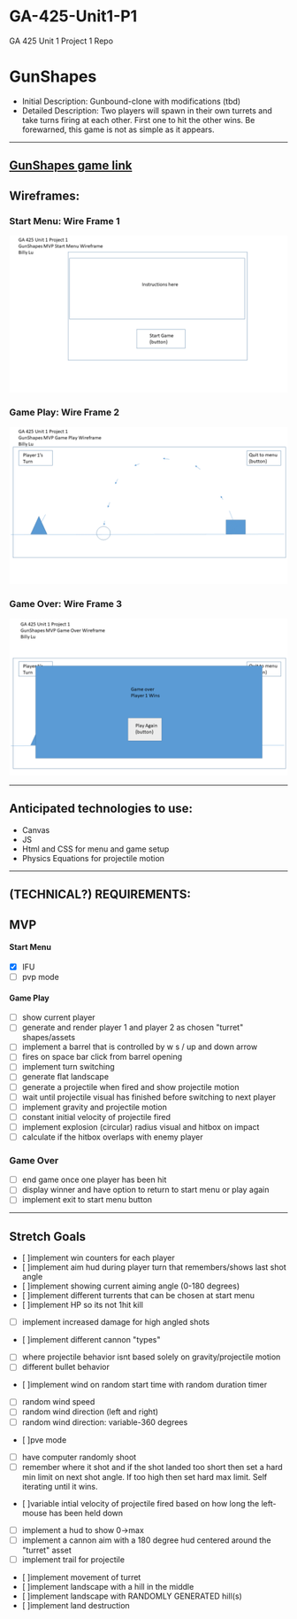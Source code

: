 # GA-425-Unit1-P1
GA 425 Unit 1 Project 1 Repo

# GunShapes
-   Initial Description: Gunbound-clone with modifications (tbd)
-   Detailed Description: Two players will spawn in their own turrets and take turns firing at each other. First one to hit the other wins. Be forewarned, this game is not as simple as it appears.
---
[GunShapes game link](https://bluz225.github.io/GA-425-Unit1-P1/)
---
## Wireframes:

### Start Menu: Wire Frame 1
![Wireframe-StartMenu](./wireframes/Wireframe-StartMenu.png)
<br>

### Game Play: Wire Frame 2
![Wireframe-GamePlay](./wireframes/Wireframe-GamePlay.png)
<br>

### Game Over: Wire Frame 3
![Wireframe-GameOver](./wireframes/Wireframe-GameOver.png)
<br>


---
## Anticipated technologies to use:
- Canvas
- JS
- Html and CSS for menu and game setup
- Physics Equations for projectile motion

---
## (TECHNICAL?) REQUIREMENTS:
## MVP
#### Start Menu 
- [x] IFU
- [ ]  pvp mode
#### Game Play 
- [ ]  show current player
- [ ]  generate and render player 1 and player 2 as chosen "turret" shapes/assets
- [ ]  implement a barrel that is controlled by w s / up and down arrow
- [ ]  fires on space bar click from barrel opening
- [ ]  implement turn switching
- [ ]  generate flat landscape
- [ ]  generate a projectile when fired and show projectile motion
- [ ]  wait until projectile visual has finished before switching to next player
- [ ]  implement gravity and projectile motion
- [ ]  constant initial velocity of projectile fired
- [ ]  implement explosion (circular) radius visual and hitbox on impact
- [ ]  calculate if the hitbox overlaps with enemy player
### Game Over
- [ ]  end game once one player has been hit
- [ ]  display winner and have option to return to start menu or play again
- [ ]  implement exit to start menu button
---
## Stretch Goals

- [ ]implement win counters for each player
- [ ]implement aim hud during player turn that remembers/shows last shot angle
- [ ]implement showing current aiming angle (0-180 degrees)
- [ ]implement different turrents that can be chosen at start menu
- [ ]implement HP so its not 1hit kill
- [ ]  implement increased damage for high angled shots
- [ ]implement different cannon "types" 
- [ ]  where projectile behavior isnt based solely on gravity/projectile motion
- [ ]  different bullet behavior
- [ ]implement wind on random start time with random duration timer
- [ ]  random wind speed
- [ ]  random wind direction (left and right)
- [ ]  random wind direction: variable-360 degrees
- [ ]pve mode
- [ ]  have computer randomly shoot
- [ ]  remember where it shot and if the shot landed too short then set a hard min limit on next shot angle. If too high then set hard max limit. Self iterating until it wins.
- [ ]variable intial velocity of projectile fired based on how long the left-mouse has been held down
- [ ]  implement a hud to show 0->max 
- [ ]  implement a cannon aim with a 180 degree hud centered around the "turret" asset
- [ ]  implement trail for projectile
- [ ]implement movement of turret
- [ ]implement landscape with a hill in the middle
- [ ]implement landscape with RANDOMLY GENERATED hill(s)
- [ ]implement land destruction




